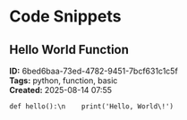 # Code Snippets

## Hello World Function

**ID:** 6bed6baa-73ed-4782-9451-7bcf631c1c5f  
**Tags:** python, function, basic  
**Created:** 2025-08-14 07:55

```
def hello():\n    print('Hello, World\!')
```
